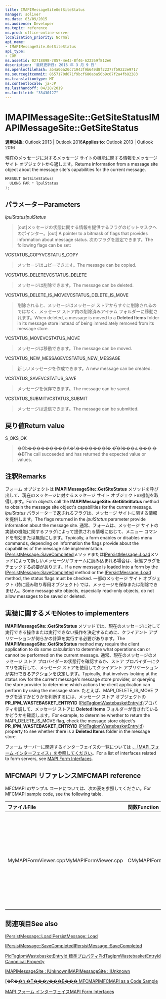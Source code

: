 ```yaml
---
title: IMAPIMessageSiteGetSiteStatus
manager: soliver
ms.date: 03/09/2015
ms.audience: Developer
ms.topic: reference
ms.prod: office-online-server
localization_priority: Normal
api_name:
- IMAPIMessageSite.GetSiteStatus
api_type:
- COM
ms.assetid: 02718898-7857-4e43-8f46-622269f812e6
description: '最終更新日: 2015 年 3 月 9 日'
ms.openlocfilehash: ab4a06a20c71943f9b649d8f22377f59223e9717
ms.sourcegitcommit: 8657170d071f9bcf680aba50b9c07f2a4fb82283
ms.translationtype: MT
ms.contentlocale: ja-JP
ms.lasthandoff: 04/28/2019
ms.locfileid: "33430127"
---
```

# <a name="imapimessagesitegetsitestatus"></a><span data-ttu-id="57b8c-103">IMAPIMessageSite::GetSiteStatus</span><span class="sxs-lookup"><span data-stu-id="57b8c-103">IMAPIMessageSite::GetSiteStatus</span></span>

  
  
<span data-ttu-id="57b8c-104">**適用対象**: Outlook 2013 | Outlook 2016</span><span class="sxs-lookup"><span data-stu-id="57b8c-104">**Applies to**: Outlook 2013 | Outlook 2016</span></span> 
  
<span data-ttu-id="57b8c-105">現在のメッセージに対するメッセージ サイトの機能に関する情報をメッセージ サイト オブジェクトから返します。</span><span class="sxs-lookup"><span data-stu-id="57b8c-105">Returns information from a message site object about the message site's capabilities for the current message.</span></span>
  
```cpp
HRESULT GetSiteStatus(
  ULONG FAR * lpulStatus
);
```

## <a name="parameters"></a><span data-ttu-id="57b8c-106">パラメーター</span><span class="sxs-lookup"><span data-stu-id="57b8c-106">Parameters</span></span>

 <span data-ttu-id="57b8c-107">_lpulStatus_</span><span class="sxs-lookup"><span data-stu-id="57b8c-107">_lpulStatus_</span></span>
  
> <span data-ttu-id="57b8c-108">[out]メッセージの状態に関する情報を提供するフラグのビットマスクへのポインター。</span><span class="sxs-lookup"><span data-stu-id="57b8c-108">[out] A pointer to a bitmask of flags that provides information about message status.</span></span> <span data-ttu-id="57b8c-109">次のフラグを設定できます。</span><span class="sxs-lookup"><span data-stu-id="57b8c-109">The following flags can be set:</span></span>
    
<span data-ttu-id="57b8c-110">VCSTATUS_COPY</span><span class="sxs-lookup"><span data-stu-id="57b8c-110">VCSTATUS_COPY</span></span> 
  
> <span data-ttu-id="57b8c-111">メッセージはコピーできます。</span><span class="sxs-lookup"><span data-stu-id="57b8c-111">The message can be copied.</span></span> 
    
<span data-ttu-id="57b8c-112">VCSTATUS_DELETE</span><span class="sxs-lookup"><span data-stu-id="57b8c-112">VCSTATUS_DELETE</span></span> 
  
> <span data-ttu-id="57b8c-113">メッセージは削除できます。</span><span class="sxs-lookup"><span data-stu-id="57b8c-113">The message can be deleted.</span></span>
    
<span data-ttu-id="57b8c-114">VCSTATUS_DELETE_IS_MOVE</span><span class="sxs-lookup"><span data-stu-id="57b8c-114">VCSTATUS_DELETE_IS_MOVE</span></span> 
  
> <span data-ttu-id="57b8c-115">削除されると、メッセージはメッセージ ストアからすぐに削除されるのではなく、メッセージ ストア内の削除済みアイテム フォルダーに移動されます。</span><span class="sxs-lookup"><span data-stu-id="57b8c-115">When deleted, a message is moved to a **Deleted Items** folder in its message store instead of being immediately removed from its message store.</span></span> 
    
<span data-ttu-id="57b8c-116">VCSTATUS_MOVE</span><span class="sxs-lookup"><span data-stu-id="57b8c-116">VCSTATUS_MOVE</span></span> 
  
> <span data-ttu-id="57b8c-117">メッセージは移動できます。</span><span class="sxs-lookup"><span data-stu-id="57b8c-117">The message can be moved.</span></span>
    
<span data-ttu-id="57b8c-118">VCSTATUS_NEW_MESSAGE</span><span class="sxs-lookup"><span data-stu-id="57b8c-118">VCSTATUS_NEW_MESSAGE</span></span> 
  
> <span data-ttu-id="57b8c-119">新しいメッセージを作成できます。</span><span class="sxs-lookup"><span data-stu-id="57b8c-119">A new message can be created.</span></span>
    
<span data-ttu-id="57b8c-120">VCSTATUS_SAVE</span><span class="sxs-lookup"><span data-stu-id="57b8c-120">VCSTATUS_SAVE</span></span> 
  
> <span data-ttu-id="57b8c-121">メッセージを保存できます。</span><span class="sxs-lookup"><span data-stu-id="57b8c-121">The message can be saved.</span></span>
    
<span data-ttu-id="57b8c-122">VCSTATUS_SUBMIT</span><span class="sxs-lookup"><span data-stu-id="57b8c-122">VCSTATUS_SUBMIT</span></span> 
  
> <span data-ttu-id="57b8c-123">メッセージは送信できます。</span><span class="sxs-lookup"><span data-stu-id="57b8c-123">The message can be submitted.</span></span>
    
## <a name="return-value"></a><span data-ttu-id="57b8c-124">戻り値</span><span class="sxs-lookup"><span data-stu-id="57b8c-124">Return value</span></span>

<span data-ttu-id="57b8c-125">S_OK</span><span class="sxs-lookup"><span data-stu-id="57b8c-125">S_OK</span></span> 
  
> <span data-ttu-id="57b8c-126">�ʘb���������A�\�������l�܂��͒l���Ԃ���܂��B</span><span class="sxs-lookup"><span data-stu-id="57b8c-126">The call succeeded and has returned the expected value or values.</span></span>
    
## <a name="remarks"></a><span data-ttu-id="57b8c-127">注釈</span><span class="sxs-lookup"><span data-stu-id="57b8c-127">Remarks</span></span>

<span data-ttu-id="57b8c-128">フォーム オブジェクトは **IMAPIMessageSite::GetSiteStatus** メソッドを呼び出して、現在のメッセージに対するメッセージ サイト オブジェクトの機能を取得します。</span><span class="sxs-lookup"><span data-stu-id="57b8c-128">Form objects call the **IMAPIMessageSite::GetSiteStatus** method to obtain the message site object's capabilities for the current message.</span></span> <span data-ttu-id="57b8c-129">_lpulStatus_ パラメーターで返されるフラグは、メッセージ サイトに関する情報を提供します。</span><span class="sxs-lookup"><span data-stu-id="57b8c-129">The flags returned in the  _lpulStatus_ parameter provide information about the message site.</span></span> <span data-ttu-id="57b8c-130">通常、フォームは、メッセージ サイトの実装の機能に関するフラグによって提供される情報に応じて、メニュー コマンドを有効または無効にします。</span><span class="sxs-lookup"><span data-stu-id="57b8c-130">Typically, a form enables or disables menu commands, depending on information the flags provide about the capabilities of the message site implementation.</span></span> <span data-ttu-id="57b8c-131">[IPersistMessage::SaveCompleted](ipersistmessage-savecompleted.md)メソッドまたは[IPersistMessage::Load](ipersistmessage-load.md)メソッドによって新しいメッセージがフォームに読み込まれる場合は、状態フラグをチェックする必要があります。</span><span class="sxs-lookup"><span data-stu-id="57b8c-131">If a new message is loaded into a form by the [IPersistMessage::SaveCompleted](ipersistmessage-savecompleted.md) method or the [IPersistMessage::Load](ipersistmessage-load.md) method, the status flags must be checked.</span></span> <span data-ttu-id="57b8c-132">一部のメッセージ サイト オブジェクト (特に読み取り専用オブジェクト) では、メッセージを保存または削除できません。</span><span class="sxs-lookup"><span data-stu-id="57b8c-132">Some message site objects, especially read-only objects, do not allow messages to be saved or deleted.</span></span> 
  
## <a name="notes-to-implementers"></a><span data-ttu-id="57b8c-133">実装に関するメモ</span><span class="sxs-lookup"><span data-stu-id="57b8c-133">Notes to implementers</span></span>

<span data-ttu-id="57b8c-134">**IMAPIMessageSite::GetSiteStatus** メソッドでは、現在のメッセージに対して実行できる操作または実行できない操作を決定するために、クライアント アプリケーションが何らかの計算を実行する必要があります。</span><span class="sxs-lookup"><span data-stu-id="57b8c-134">The **IMAPIMessageSite::GetSiteStatus** method may require the client application to do some calculation to determine what operations can or cannot be performed on the current message.</span></span> <span data-ttu-id="57b8c-135">通常、現在のメッセージのメッセージ ストア プロバイダーの状態行を確認するか、ストア プロバイダーにクエリを実行して、メッセージ ストアを使用してクライアント アプリケーションが実行できるアクションを決定します。</span><span class="sxs-lookup"><span data-stu-id="57b8c-135">Typically, that involves looking at the status row for the current message's message store provider, or querying the store provider to determine which actions the client application can perform by using the message store.</span></span> <span data-ttu-id="57b8c-136">たとえば、MAPI_DELETE_IS_MOVE フラグを返すかどうかを判断するには、メッセージ ストア オブジェクトの **PR_IPM_WASTEBASKET_ENTRYID** ([PidTagIpmWastebasketEntryId)](pidtagipmwastebasketentryid-canonical-property.md)プロパティを調して、メッセージ ストアに **Deleted Items** フォルダーが含されているかどうかを確認します。</span><span class="sxs-lookup"><span data-stu-id="57b8c-136">For example, to determine whether to return the MAPI_DELETE_IS_MOVE flag, check the message store object's **PR_IPM_WASTEBASKET_ENTRYID** ([PidTagIpmWastebasketEntryId](pidtagipmwastebasketentryid-canonical-property.md)) property to see whether there is a **Deleted Items** folder in the message store.</span></span> 
  
<span data-ttu-id="57b8c-137">フォーム サーバーに関連するインターフェイスの一覧については [、「MAPI フォーム インターフェイス」を参照してください](mapi-form-interfaces.md)。</span><span class="sxs-lookup"><span data-stu-id="57b8c-137">For a list of interfaces related to form servers, see [MAPI Form Interfaces](mapi-form-interfaces.md).</span></span>
  
## <a name="mfcmapi-reference"></a><span data-ttu-id="57b8c-138">MFCMAPI リファレンス</span><span class="sxs-lookup"><span data-stu-id="57b8c-138">MFCMAPI reference</span></span>

<span data-ttu-id="57b8c-139">MFCMAPI のサンプル コードについては、次の表を参照してください。</span><span class="sxs-lookup"><span data-stu-id="57b8c-139">For MFCMAPI sample code, see the following table.</span></span>
  
|<span data-ttu-id="57b8c-140">**ファイル**</span><span class="sxs-lookup"><span data-stu-id="57b8c-140">**File**</span></span>|<span data-ttu-id="57b8c-141">**関数**</span><span class="sxs-lookup"><span data-stu-id="57b8c-141">**Function**</span></span>|<span data-ttu-id="57b8c-142">**コメント**</span><span class="sxs-lookup"><span data-stu-id="57b8c-142">**Comment**</span></span>|
|:-----|:-----|:-----|
|<span data-ttu-id="57b8c-143">MyMAPIFormViewer.cpp</span><span class="sxs-lookup"><span data-stu-id="57b8c-143">MyMAPIFormViewer.cpp</span></span>  <br/> |<span data-ttu-id="57b8c-144">CMyMAPIFormViewer::GetSiteStatus</span><span class="sxs-lookup"><span data-stu-id="57b8c-144">CMyMAPIFormViewer::GetSiteStatus</span></span>  <br/> |<span data-ttu-id="57b8c-145">MFCMAPI は **IMAPIMessageSite::GetSiteStatus** メソッドを使用して、指定されたサイトの状態を取得します。</span><span class="sxs-lookup"><span data-stu-id="57b8c-145">MFCMAPI uses the **IMAPIMessageSite::GetSiteStatus** method to get the status of the specified site.</span></span> <span data-ttu-id="57b8c-146">このメソッドは、VCSTATUS_NEW_MESSAGE、VCSTATUS_SAVE、またはVCSTATUS_SUBMIT。</span><span class="sxs-lookup"><span data-stu-id="57b8c-146">It can return VCSTATUS_NEW_MESSAGE, VCSTATUS_SAVE, or VCSTATUS_SUBMIT.</span></span>  <br/> |
   
## <a name="see-also"></a><span data-ttu-id="57b8c-147">関連項目</span><span class="sxs-lookup"><span data-stu-id="57b8c-147">See also</span></span>



[<span data-ttu-id="57b8c-148">IPersistMessage::Load</span><span class="sxs-lookup"><span data-stu-id="57b8c-148">IPersistMessage::Load</span></span>](ipersistmessage-load.md)
  
[<span data-ttu-id="57b8c-149">IPersistMessage::SaveCompleted</span><span class="sxs-lookup"><span data-stu-id="57b8c-149">IPersistMessage::SaveCompleted</span></span>](ipersistmessage-savecompleted.md)
  
[<span data-ttu-id="57b8c-150">PidTagIpmWastebasketEntryId 標準プロパティ</span><span class="sxs-lookup"><span data-stu-id="57b8c-150">PidTagIpmWastebasketEntryId Canonical Property</span></span>](pidtagipmwastebasketentryid-canonical-property.md)
  
[<span data-ttu-id="57b8c-151">IMAPIMessageSite : IUnknown</span><span class="sxs-lookup"><span data-stu-id="57b8c-151">IMAPIMessageSite : IUnknown</span></span>](imapimessagesiteiunknown.md)


<span data-ttu-id="57b8c-152">[�R�[�h �T���v���Ƃ��� MFCMAPI](mfcmapi-as-a-code-sample.md)</span><span class="sxs-lookup"><span data-stu-id="57b8c-152">[MFCMAPI as a Code Sample](mfcmapi-as-a-code-sample.md)</span></span>
  
[<span data-ttu-id="57b8c-153">MAPI フォーム インターフェイス</span><span class="sxs-lookup"><span data-stu-id="57b8c-153">MAPI Form Interfaces</span></span>](mapi-form-interfaces.md)

